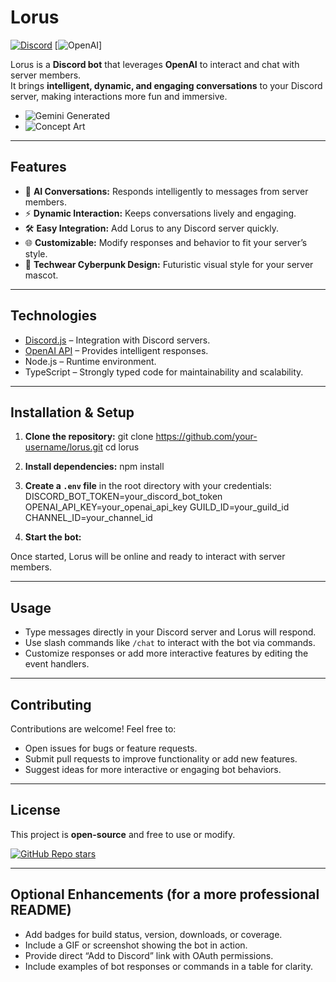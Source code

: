 # Lorus

[![Discord](https://img.shields.io/badge/Discord-Bot-blue?logo=discord)](https://discord.com/) [![OpenAI](https://img.shields.io/badge/OpenAI-API-green?logo=openai)]

Lorus is a **Discord bot** that leverages **OpenAI** to interact and chat with server members.  
It brings **intelligent, dynamic, and engaging conversations** to your Discord server, making interactions more fun and immersive.

- ![Gemini Generated](https://github.com/user-attachments/assets/250b771c-a805-4572-82e0-31dbd3461123)
- ![Concept Art](https://github.com/user-attachments/assets/5b195fd2-cb5c-46f5-a696-569876fd21ed)

---

## Features

- 💬 **AI Conversations:** Responds intelligently to messages from server members.  
- ⚡ **Dynamic Interaction:** Keeps conversations lively and engaging.  
- 🛠️ **Easy Integration:** Add Lorus to any Discord server quickly.  
- 🌐 **Customizable:** Modify responses and behavior to fit your server’s style.  
- 🎨 **Techwear Cyberpunk Design:** Futuristic visual style for your server mascot.  

---

## Technologies

- [Discord.js](https://discord.js.org/) – Integration with Discord servers.  
- [OpenAI API](https://openai.com/api) – Provides intelligent responses.  
- Node.js – Runtime environment.  
- TypeScript – Strongly typed code for maintainability and scalability.  

---

## Installation & Setup

1. **Clone the repository:**
git clone https://github.com/your-username/lorus.git
cd lorus

2. **Install dependencies:**
npm install

3. **Create a `.env` file** in the root directory with your credentials:
DISCORD_BOT_TOKEN=your_discord_bot_token
OPENAI_API_KEY=your_openai_api_key
GUILD_ID=your_guild_id
CHANNEL_ID=your_channel_id

4. **Start the bot:**

Once started, Lorus will be online and ready to interact with server members.

---

## Usage

- Type messages directly in your Discord server and Lorus will respond.  
- Use slash commands like `/chat` to interact with the bot via commands.  
- Customize responses or add more interactive features by editing the event handlers.

---

## Contributing

Contributions are welcome! Feel free to:

- Open issues for bugs or feature requests.  
- Submit pull requests to improve functionality or add new features.  
- Suggest ideas for more interactive or engaging bot behaviors.  

---

## License

This project is **open-source** and free to use or modify.  

[![GitHub Repo stars](https://img.shields.io/github/stars/filipe172020/lorus?style=social)](https://github.com/your-username/lorus)

---

## Optional Enhancements (for a more professional README)

- Add badges for build status, version, downloads, or coverage.  
- Include a GIF or screenshot showing the bot in action.  
- Provide direct “Add to Discord” link with OAuth permissions.  
- Include examples of bot responses or commands in a table for clarity.



